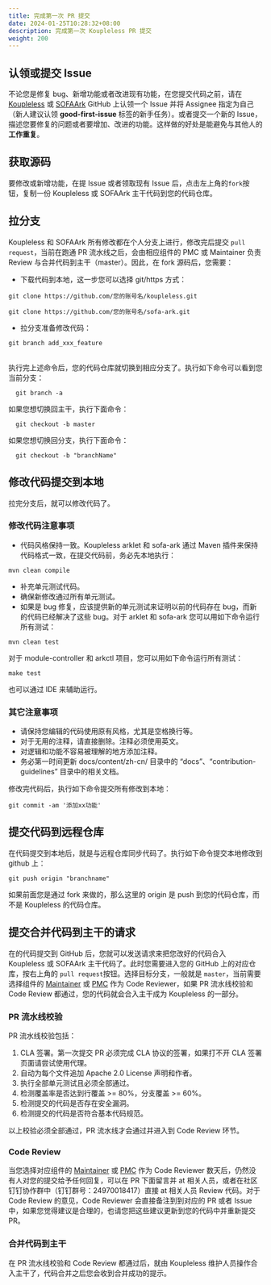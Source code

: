 ```yaml
---
title: 完成第一次 PR 提交
date: 2024-01-25T10:28:32+08:00
description: 完成第一次 Koupleless PR 提交
weight: 200
---
```


## 认领或提交 Issue
不论您是修复 bug、新增功能或者改进现有功能，在您提交代码之前，请在 [Koupleless](https://github.com/koupleless/koupleless) 或 [SOFAArk](https://github.com/sofastack/sofa-ark) GitHub 上认领一个 Issue 并将 Assignee 指定为自己（新人建议认领 <b>good-first-issue</b> 标签的新手任务）。或者提交一个新的 Issue，描述您要修复的问题或者要增加、改进的功能。这样做的好处是能避免与其他人的**工作重复**。

## 获取源码
要修改或新增功能，在提 Issue 或者领取现有 Issue 后，点击左上角的`fork`按钮，复制一份 Koupleless 或 SOFAArk 主干代码到您的代码仓库。


## 拉分支
Koupleless 和 SOFAArk 所有修改都在个人分支上进行，修改完后提交 `pull request`，当前在跑通 PR 流水线之后，会由相应组件的 PMC 或 Maintainer 负责 Review 与合并代码到主干（master）。因此，在 fork 源码后，您需要：

-  下载代码到本地，这一步您可以选择 git/https 方式：
```
git clone https://github.com/您的账号名/koupleless.git
```
```
git clone https://github.com/您的账号名/sofa-ark.git
```

-  拉分支准备修改代码：
```
git branch add_xxx_feature
```
<br />执行完上述命令后，您的代码仓库就切换到相应分支了。执行如下命令可以看到您当前分支：
```
  git branch -a
```
如果您想切换回主干，执行下面命令：
```
  git checkout -b master
```
如果您想切换回分支，执行下面命令：
```
  git checkout -b "branchName"
```


## 修改代码提交到本地
拉完分支后，就可以修改代码了。

### 修改代码注意事项

- 代码风格保持一致。Koupleless arklet 和 sofa-ark 通过 Maven 插件来保持代码格式一致，在提交代码前，务必先本地执行：
```
mvn clean compile
```

-  补充单元测试代码。
-  确保新修改通过所有单元测试。
-  如果是 bug 修复，应该提供新的单元测试来证明以前的代码存在 bug，而新的代码已经解决了这些 bug。对于 arklet 和 sofa-ark 您可以用如下命令运行所有测试：
```
mvn clean test
```
对于 module-controller 和 arkctl 项目，您可以用如下命令运行所有测试：
```
make test
```
也可以通过 IDE 来辅助运行。

### 其它注意事项

- 请保持您编辑的代码使用原有风格，尤其是空格换行等。
- 对于无用的注释，请直接删除。注释必须使用英文。
- 对逻辑和功能不容易被理解的地方添加注释。
- 务必第一时间更新 docs/content/zh-cn/ 目录中的 “docs”、“contribution-guidelines” 目录中的相关文档。

修改完代码后，执行如下命令提交所有修改到本地：
```
git commit -am '添加xx功能'
```


## 提交代码到远程仓库
在代码提交到本地后，就是与远程仓库同步代码了。执行如下命令提交本地修改到 github 上：
```
git push origin "branchname"
```
如果前面您是通过 fork 来做的，那么这里的 origin 是 push 到您的代码仓库，而不是 Koupleless 的代码仓库。


## 提交合并代码到主干的请求
在的代码提交到 GitHub 后，您就可以发送请求来把您改好的代码合入 Koupleless 或 SOFAArk 主干代码了。此时您需要进入您的 GitHub 上的对应仓库，按右上角的 `pull request`按钮。选择目标分支，一般就是 `master`，当前需要选择组件的 [Maintainer](../../role-and-promotion#member-list) 或 [PMC](../../role-and-promotion#member-list) 作为 Code Reviewer，如果 PR 流水线校验和 Code Review 都通过，您的代码就会合入主干成为 Koupleless 的一部分。

### PR 流水线校验
PR 流水线校验包括：

1. CLA 签署。第一次提交 PR 必须完成 CLA 协议的签署，如果打不开 CLA 签署页面请尝试使用代理。
2. 自动为每个文件追加 Apache 2.0 License 声明和作者。
3. 执行全部单元测试且必须全部通过。
4. 检测覆盖率是否达到行覆盖 >= 80%，分支覆盖 >= 60%。
5. 检测提交的代码是否存在安全漏洞。
6. 检测提交的代码是否符合基本代码规范。

以上校验必须全部通过，PR 流水线才会通过并进入到 Code Review 环节。

### Code Review
当您选择对应组件的 [Maintainer](../../role-and-promotion#member-list) 或 [PMC](../../role-and-promotion#member-list) 作为 Code Reviewer 数天后，仍然没有人对您的提交给予任何回复，可以在 PR 下面留言并 at 相关人员，或者在社区钉钉协作群中（钉钉群号：24970018417）直接 at 相关人员 Review 代码。对于 Code Review 的意见，Code Reviewer 会直接备注到到对应的 PR 或者 Issue 中，如果您觉得建议是合理的，也请您把这些建议更新到您的代码中并重新提交 PR。

### 合并代码到主干
在 PR 流水线校验和 Code Review 都通过后，就由 Koupleless 维护人员操作合入主干了，代码合并之后您会收到合并成功的提示。


<br/>
